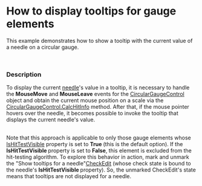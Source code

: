 # How to display tooltips for gauge elements


<p>This example demonstrates how to show a tooltip with the current value of a needle on a circular gauge.</p><br />



<h3>Description</h3>

<p>To display the current <a href="http://help.devexpress.com/#Silverlight/CustomDocument5619"><u>needle</u></a>&#39;s value in a tooltip, it is necessary to handle the<strong> MouseMove</strong> and <strong>MouseLeave</strong> events for the <a href="http://help.devexpress.com/#Silverlight/clsDevExpressXpfGaugesCircularGaugeControltopic"><u>CircularGaugeControl</u></a> object and obtain the current mouse position on a scale via the <a href="http://help.devexpress.com/#Silverlight/DevExpressXpfGaugesCircularGaugeControl_CalcHitInfotopic"><u>CircularGaugeControl.CalcHitInfo</u></a> method. After that, if the mouse pointer hovers over the needle, it becomes possible to invoke the tooltip that displays the current needle&#39;s value.</p><p><br />
Note that this approach is applicable to only those gauge elements whose <a href="http://help.devexpress.com/#Silverlight/DevExpressXpfGaugesValueIndicatorBase_IsHitTestVisibletopic"><u>IsHitTestVisible</u></a> property is set to <strong>True </strong>(this is the default option). If the <strong>IsHitTestVisible </strong>property is set to <strong>False</strong>, this element is excluded from the hit-testing algorithm. To explore this behavior in action, mark and unmark the &quot;Show tooltips for a needle&quot;<a href="http://help.devexpress.com/#Silverlight/clsDevExpressXpfEditorsCheckEdittopic"><u>CheckEdit</u></a> (whose check state is bound to the needle&#39;s <strong>IsHitTestVisible </strong>property). So, the unmarked CheckEdit&#39;s state means that tooltips are not displayed for a needle. </p><p><br />
</p><br />


<br/>


